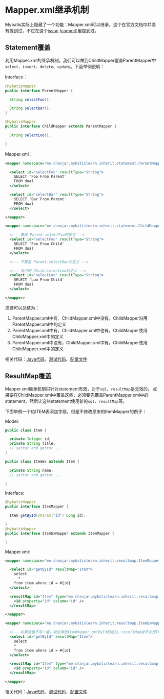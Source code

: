 # Mapper.xml继承机制

Mybatis实际上隐藏了一个功能：Mapper.xml可以继承，这个在官方文档中并没有提到过，不过在这个[issue][gh-issue-35] ([commit][gh-issue-35-commit])里提到过。

## Statement覆盖

利用Mapper.xml的继承机制，我们可以做到ChildMapper覆盖ParentMapper中`select`、`insert`、`delete`、`update`。下面举例说明：

Interface：

```java
@MybatisMapper
public interface ParentMapper {

  String selectFoo();

  String selectBar();
}

@MybatisMapper
public interface ChildMapper extends ParentMapper {

  String selectLoo();

}
```

Mapper.xml：

```xml
<mapper namespace="me.chanjar.mybatislearn.inherit.statement.ParentMapper">

  <select id="selectFoo" resultType="String">
    SELECT 'Foo From Parent'
    FROM dual
  </select>

  <select id="selectBar" resultType="String">
    SELECT 'Bar From Parent'
    FROM dual
  </select>

</mapper>

<mapper namespace="me.chanjar.mybatislearn.inherit.statement.ChildMapper">

  <!-- 覆盖 Parent.selectFoo的定义 -->
  <select id="selectFoo" resultType="String">
    SELECT 'Foo From Child'
    FROM dual
  </select>

  <!-- 不覆盖 Parent.selectBar的定义 -->

  <!-- 自己的 Child.selectLoo的定义 -->
  <select id="selectLoo" resultType="String">
    SELECT 'Loo From Child'
    FROM dual
  </select>

</mapper>
```

规律可以总结为：

1. ParentMapper.xml中有，ChildMapper.xml中没有，ChildMapper沿用ParentMapper.xml中的定义
1. ParentMapper.xml中有，ChildMapper.xml中也有，ChildMapper使用ChildMapper.xml中的定义
1. ParentMapper.xml中没有，ChildMapper.xml中有，ChildMapper使用ChildMapper.xml中的定义

相关代码：[Java代码][pkg-statement]、[测试代码][pkg-statement-test]、[配置文件][pkg-statement-xml]

## ResultMap覆盖

Mapper.xml继承机制只针对statement有效，对于`sql`、`resultMap`是无效的。
如果要在ChildMapper.xml中覆盖这些，必须要先覆盖ParentMapper.xml中的statement，然后让这些statement使用新的`sql`、`resultMap`等。

下面举例一个给ITEM表添加字段，但是不修改原来的ItemMapper的例子：

Model:

```java
public class Item {

  private Integer id;
  private String title;
  // setter and getter ...
}

public class ItemEx extends Item {

  private String name;
  // setter and getter ...

}
```

Interface:

```java
@MybatisMapper
public interface ItemMapper {

  Item getById(@Param("id") Long id);

}
@MybatisMapper
public interface ItemExMapper extends ItemMapper {

}
```
Mapper.xml:

```xml
<mapper namespace="me.chanjar.mybatislearn.inherit.resultmap.ItemMapper">

  <select id="getById" resultMap="Item">
    select
      *
    from item where id = #{id}
  </select>

  <resultMap id="Item" type="me.chanjar.mybatislearn.inherit.resultmap.Item" autoMapping="true">
    <id property="id" column="id" />
  </resultMap>

</mapper>

<mapper namespace="me.chanjar.mybatislearn.inherit.resultmap.ItemExMapper">

  <!-- 如果这里不写一遍，就会用到ItemMapper.getById的定义，resultMap就不会是ItemEx-->
  <select id="getById" resultMap="Item">
    select
    *
    from item where id = #{id}
  </select>

  <resultMap id="Item" type="me.chanjar.mybatislearn.inherit.resultmap.ItemEx" autoMapping="true">
    <id property="id" column="id" />
  </resultMap>

</mapper>
```
相关代码：[Java代码][pkg-resultmap]、[测试代码][pkg-resultmap-test]、[配置文件][pkg-resultmap-xml]


  [pkg-statement]: src/main/java/me/chanjar/mybatislearn/inherit/statement
  [pkg-statement-test]: src/test/java/me/chanjar/mybatislearn/inherit/statement
  [pkg-statement-xml]: src/main/resources/mappers/inherit/statement
  
  [ParentMapper]: src/main/java/me/chanjar/mybatislearn/inherit/statement/ParentMapper.java
  [ChildMapper]: src/main/java/me/chanjar/mybatislearn/inherit/statement/ChildMapper.java
  
  [pkg-resultmap]: src/main/java/me/chanjar/mybatislearn/inherit/resultmap
  [pkg-resultmap-test]: src/test/java/me/chanjar/mybatislearn/inherit/resultmap
  [pkg-resultmap-xml]: src/main/resources/mappers/inherit/resultmap

  [gh-issue-35]: https://github.com/mybatis/mybatis-3/issues/35
  [gh-issue-35-commit]: https://github.com/mybatis/mybatis-3/commit/4b465eb36f499607a490c8f784504be108a26cd3
